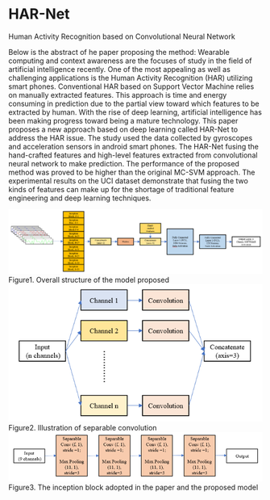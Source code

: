 # HAR-Net
Human Activity Recognition based on Convolutional Neural Network

Below is the abstract of he paper proposing the method: 
Wearable computing and context awareness are the focuses of study in the field of artificial intelligence recently. One of the most appealing as well as challenging applications is the Human Activity Recognition (HAR) utilizing smart phones. Conventional HAR based on Support Vector Machine relies on manually extracted features. This approach is time and energy consuming in prediction due to the partial view toward which features to be extracted by human. With the rise of deep learning, artificial intelligence has been making progress toward being a mature technology. This paper proposes a new approach based on deep learning called HAR-Net to address the HAR issue. The study used the data collected by gyroscopes and acceleration sensors in android smart phones. The HAR-Net fusing the hand-crafted features and high-level features extracted from convolutional neural network to make prediction. The performance of the proposed method was proved to be higher than the original MC-SVM approach. The experimental results on the UCI dataset demonstrate that fusing the two kinds of features can make up for the shortage of traditional feature engineering and deep learning techniques.


<img src="./model_illustration/Model Structure.PNG" />
Figure1. Overall structure of the model proposed

<img src="./model_illustration/Separable Model Illustration.PNG" />
Figure2. Illustration of separable convolution

<img src="./model_illustration/Inception Block.PNG" />
Figure3. The inception block adopted in the paper and the proposed model
